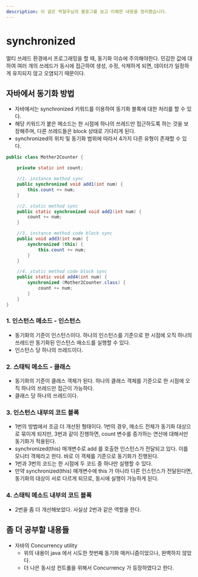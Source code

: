 ```yaml
---
description: 이 글은 박철우님의 블로그를 보고 이해한 내용을 정리했습니다.
---
```


# synchronized

멀티 쓰레드 환경에서 프로그래밍을 할 때, 동기화 이슈에 주의해야한다. 민감한 값에 대하여 여러 개의 쓰레드가 동시에 접근하여 생성, 수정, 삭제하게 되면, 데이터가 일정하게 유지되지 않고 오염되기 때문이다.&#x20;



## 자바에서 동기화 방법

* 자바에서는 synchronized 키워드를 이용하여 동기화 블록에 대한 처리를 할 수 있다.&#x20;
* 해당 키워드가 붙은 메소드는 한 시점에 하나의 쓰레드만 접근하도록 하는 것을 보장해주며, 다른 쓰레드들은 block 상태로 기다리게 된다.&#x20;
* synchronized의 위치 및 동기화 범위에 따라서 4가지 다른 유형이 존재할 수 있다. &#x20;

```java
public class Mother2Counter {

    private static int count;

    //1. instance method sync
    public synchronized void add1(int num) {
        this.count += num;
    }

    //2. static method sync
    public static synchronized void add2(int num) {
        count += num;
    }

    //3. instance method code block sync
    public void add3(int num) {
        synchronized (this) {
            this.count += num;
        }
    }

    //4. static method code block sync
    public static void add4(int num) {
        synchronized (Mother2Counter.class) {
            count += num;
        }
    }
}
```

### 1. 인스턴스 메소드 - 인스턴스

* 동기화의 기준이 인스턴스이다. 하나의 인스턴스를 기준으로 한 시점에 오직 하나의 쓰레드만 동기화된 인스턴스 매소드를 실행할 수 있다.&#x20;
* 인스턴스 당 하나의 쓰레드이다. &#x20;

### 2. 스태틱 메소드 - 클래스

* 동기화의 기준이 클래스 객체가 된다. 하나의 클래스 객체를 기준으로 한 시점에 오직 하나의 쓰레드만 접근이 가능하다.&#x20;
* 클래스 당 하나의 쓰레드이다.&#x20;

### 3. 인스턴스 내부의 코드 블록

* 1번의 방법에서 조금 더 개선된 형태이다. 1번의 경우, 매소드 전체가 동기화 대상으로 묶이게 되지만, 3번과 같이 진행하면, count 변수를 증가하는 연산에 대해서만 동기화가 적용된다.
* synchronized(this) 매개변수로 add 를 호출한 인스턴스가 전달되고 있다. 이를 모니터 객체라고 한다. 바로 이 객체를 기준으로 동기화가 진행된다.&#x20;
* 1번과 3번의 코드는 한 시점에 두 코드 중 하나만 실행할 수 있다.&#x20;
* 만약 synchronized(this) 매개변수에 this 가 아니라 다른 인스턴스가 전달된다면, 동기화의 대상이 서로 다르게 되므로, 동시에 실행이 가능하게 된다.  &#x20;

### 4. 스태틱 메소드 내부의 코드 블록

* 2번을 좀 더 개선해보았다. 사실상 2번과 같은 역할을 한다.&#x20;



## 좀 더 공부할 내용들

* 자바의 Concurrency utility&#x20;
  * 위의 내용이 java 에서 시도한 첫번째 동기화 매커니즘이었으나, 완벽하지 않았다.&#x20;
  * 더 나은 동시성 컨트롤을 위해서 Concurrency 가 등장하였다고 한다.&#x20;
